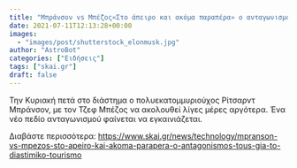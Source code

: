 ```yaml
---
title: "Μπράνσον vs Μπέζος«Στο άπειρο και ακόμα παραπέρα» ο ανταγωνισμός τους για το διαστημικό τουρισμό"
date: 2021-07-11T12:13:28+00:00
images:
  - "images/post/shutterstock_elonmusk.jpg"
author: "AstroBot"
categories: ["Ειδήσεις"]
tags: ["skai.gr"]
draft: false
---
```


Την Κυριακή πετά στο διάστημα ο πολυεκατομμυριούχος Ρίτσαρντ Μπράνσον, με τον Τζεφ Μπέζος να ακολουθεί λίγες μέρες αργότερα. Ένα νέο πεδίο ανταγωνισμού φαίνεται να εγκαινιάζεται.

Διαβάστε περισσότερα: https://www.skai.gr/news/technology/mpranson-vs-mpezos-sto-apeiro-kai-akoma-parapera-o-antagonismos-tous-gia-to-diastimiko-tourismo
